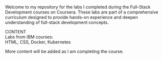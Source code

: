 Welcome to my repository for the labs I completed during the Full-Stack Development courses on Coursera. These labs are part of a comprehensive curriculum designed to provide hands-on experience and deepen understanding of full-stack development concepts.  

CONTENT  
Labs from IBM courses:  
HTML, CSS, Docker, Kubernetes

More content will be added as I am completing the course.

